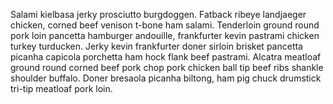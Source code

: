 Salami kielbasa jerky prosciutto burgdoggen. Fatback ribeye landjaeger chicken, corned beef venison t-bone ham salami. Tenderloin ground round pork loin pancetta hamburger andouille, frankfurter kevin pastrami chicken turkey turducken. Jerky kevin frankfurter doner sirloin brisket pancetta picanha capicola porchetta ham hock flank beef pastrami. Alcatra meatloaf ground round corned beef pork chop pork chicken ball tip beef ribs shankle shoulder buffalo. Doner bresaola picanha biltong, ham pig chuck drumstick tri-tip meatloaf pork loin.